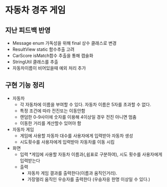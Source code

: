 # 자동차 경주 게임
## 지난 피드백 반영
  * Message enum 가독성을 위해 final 상수 클래스로 변경
  * ResultView static 함수추출 고려
  * CarScore isMatch함수 추출을 통해 캡술화
  * StringUtil 클래스를 추출
  * 자동차이름이 비어있을때 예외 처리 추가
## 구현 기능 정리
* 자동차
  * 각 자동차에 이름을 부여할 수 있다. 자동차 이름은 5자를 초과할 수 없다.
  * 특정 조건에 따라 전진또는 이동안함 
  * 랜덤한 0-9사이에 숫자를 이용해 4이상일 경우 전진 아니면 멈춤
  * 이동한 거리를 계산할수 있어야 함
* 자동차 게임
  * 게임에 사용할 자동차 대수를 사용자에게 입력받아 자동차 생성
  * 시도횟수를 사용자에게 입력받아 자동차를 이동 시킴
* 화면
  * 입력
    *게임에 사용할 자동차 이름과(,쉼표로 구분하여), 시도 횟수를 사용자에게 입력받는다
  * 출력
    * 자동차 게임 결과를 출력한다(이름과 움직인거리).
    * 가장멀리 움직인 우승자를 출력한다 (우숭자응 한명 이상일 수 있다.)

